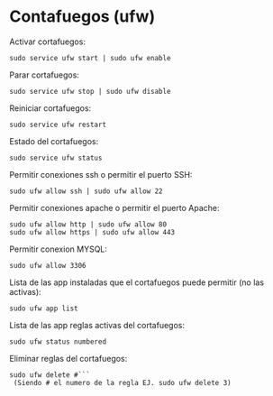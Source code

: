 # Contafuegos (ufw)
Activar cortafuegos:
```
sudo service ufw start | sudo ufw enable
```
Parar cortafuegos:
```
sudo service ufw stop | sudo ufw disable
```
Reiniciar cortafuegos:
```
sudo service ufw restart
```
Estado del cortafuegos:
```
sudo service ufw status
```
Permitir conexiones ssh o permitir el puerto SSH:
```
sudo ufw allow ssh | sudo ufw allow 22
```
Permitir conexiones apache o permitir el puerto Apache:

```
sudo ufw allow http | sudo ufw allow 80
sudo ufw allow https | sudo ufw allow 443
```
Permitir conexion MYSQL:
```
sudo ufw allow 3306
```
Lista de las app instaladas que el cortafuegos puede permitir (no las activas):
```
sudo ufw app list
```
Lista de las app reglas activas del cortafuegos:
```
sudo ufw status numbered
```
Eliminar reglas del cortafuegos:
```
sudo ufw delete #```
 (Siendo # el numero de la regla EJ. sudo ufw delete 3)
 